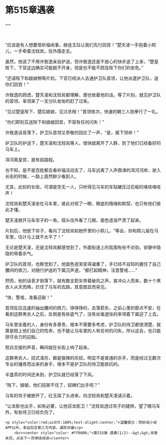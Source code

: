 # 第515章遇袭
~~
    	    <p name="pagetop" href="javascript:void(0);" onclick="return false" style="line-height: 35px;padding: 10px;color: #333;"> </p><p>“应该是有人想要借祈福闹事，赫连玉珏让我们先行回宫！”楚天凌一手抱着小熙儿，一手牵着沈轻岚，往外围走去。</p><p>虽然，他说了不用许致逸亲自护送，但许致逸还是不放心的快步追了上来，“楚皇陛下，下官这边确实可能脱不开身，但是也不能不顾及陛下你们的安危。”</p><p>“还请陛下和娘娘稍等片刻，下官已经派人去通护卫队首领，让他派遣护卫队，送你们回宫！”</p><p>许致逸的顾虑，楚天凌和沈轻岚都理解，便也依着他的话，等了片刻，就见护卫队的首领，率领来了一支分队匆匆的赶了过来。</p><p>“见过楚皇陛下、楚后娘娘，见过丞相！”首领依次，快速的朝三人抱拳行了一礼。</p><p>“你们即刻互送陛下和娘娘回宫，不容有任何闪失！”</p><p>许致逸话音落下，护卫队首领又恭敬的回应了一声，“是，属下领命！”</p><p>护卫队的护送下，楚天凌和沈轻岚等人，很快就离开了人群，到了他们已经备好的马车上。</p><p>洱河离皇宫，是有段路程。</p><p>也不知，是不是百姓都去看祈福活动去了，马车远离了人声鼎沸的洱河河岸，驶入长街的时候，一路上竟然鲜少看到人。</p><p>尤其，此刻的长街，可谓是空无一人，只听得见马车的车轱辘压过石板的咯吱咯吱声！</p><p>沈轻岚和楚天凌坐在马车里，彼此对视了一眼，眼底的情绪和默契，也只有他们彼此才懂。</p><p>楚天凌掀开马车帘子的一角，探头往外看了几眼，面色逐渐严肃了起来。</p><p>片刻后，他放下帘子，看向了沈轻岚和她怀里的小熙儿，“等会，你和熙儿留在马车里，估计马上就不太平了！”</p><p>无论是楚天凌，还是沈轻岚都感觉到了，外面街道上的氛围有些不对劲，安静中隐隐的带着杀气。</p><p>护卫队的首领，也察觉到了。他面色逐渐变得凝重了，手已经不自知的握住了自己腰间的佩刀，对随行护送的下属沉声道，“都打起精神，注意警戒……”</p><p>然而，他的话音才刚落下，就有数支箭矢带着破风之声，直冲众人而来，数十个黑衣人从天而降，拦住了马车的去路，其意图显而易见。</p><p>“快，警戒，准备迎敌！”</p><p>首领反应迅速的抽出腰间的佩刀，铮铮铮的，击落箭矢，之前心里的那点不安，在看到这群黑衣人之后，反倒是有些底气了，没有丝毫退怯的率领着下属迎了上去。</p><p>马车里坐着的人，身份有多尊贵，根本不需要多考虑，护卫队的侍卫都很清楚，就算是赔上他们自己的性命，也不能让马车里的人有任何的闪失，所以这会，也只能拼尽全力的迎敌。</p><p>短兵交接的声音，瞬间就在长街上响了起来。</p><p>这群黑衣人，招式凌厉，都是狠辣的杀招，明显不是普通的杀手，而是经过无数次专业的锤炼而出来的身手，根本不是护卫队的侍卫能抵抗的。</p><p>半盏茶的时间还未到，护卫队就已经落了下风。</p><p>“陛下，娘娘，他们招架不住了，奴婢们出手吧？”</p><p>马车的帘子被掀开了，红玉探了头进来，向沈轻岚和楚天凌请示着。</p><p>“让龙影也出手，如有必要，让他召龙影卫！”沈轻岚透过帘子的缝隙，望了眼马车外，有些侍卫已经负伤了。</p>
    	
   	<p style="color:red;width:100%;text-alight:center;">温馨提示：除妙阅小说APP以外，本站包含第三方内容，谨防诈骗</p>
    	<br><center style="color: #ff0000;">第515章 遇袭(1/2)--&gt;&gt;本章未完，点击下一页继续阅读</center>
    	